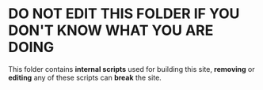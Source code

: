 # DO NOT EDIT THIS FOLDER IF YOU DON'T KNOW WHAT YOU ARE DOING

This folder contains **internal scripts** used for building this site,
**removing** or **editing** any of these scripts can **break** the site.
